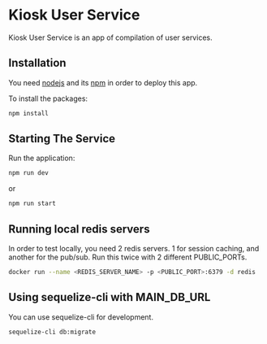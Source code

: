 # Kiosk User Service

Kiosk User Service is an app of compilation of user services.

## Installation

You need [nodejs](https://nodejs.org/en/) and its [npm](https://nodejs.org/en/) in order to deploy this app.

To install the packages:
```bash
npm install
```
## Starting The Service

Run the application:

```bash
npm run dev
```
or
```bash
npm run start
```

## Running local redis servers

In order to test locally, you need 2 redis servers. 1 for session caching, and another for the pub/sub. Run this twice with 2 different PUBLIC_PORTs.

```bash
docker run --name <REDIS_SERVER_NAME> -p <PUBLIC_PORT>:6379 -d redis
```

## Using sequelize-cli with MAIN_DB_URL

You can use sequelize-cli for development.

```bash
sequelize-cli db:migrate
```